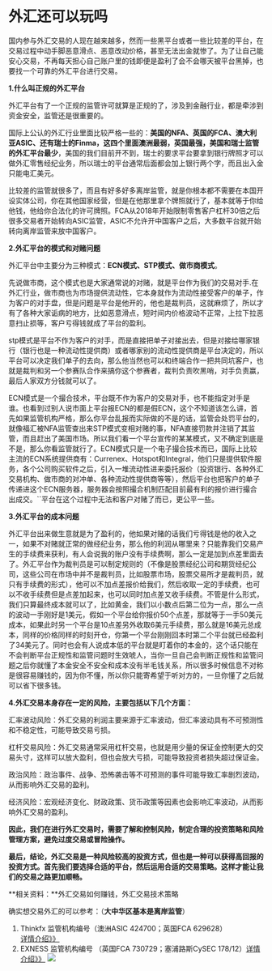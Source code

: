 # 外汇还可以玩吗

国内参与外汇交易的人现在越来越多，然而一些黑平台或者一些比较差的平台，在交易过程中动手脚恶意滑点、恶意改动价格，甚至无法出金就惨了。为了让自己能安心交易，不再每天担心自己账户里的钱即便是盈利了会不会哪天被平台黑掉，也要找一个可靠的外汇平台进行交易。
 

**1.什么叫正规的外汇平台**

外汇平台有了一个正规的监管许可就算是正规的了，涉及到金融行业，都是牵涉到资金安全，监管还是很重要的。

国际上公认的外汇行业里面比较严格一些的：**美国的NFA、英国的FCA、澳大利亚ASIC、还有瑞士的Finma，这四个里面澳洲最弱，英国最强，美国和瑞士监管的外汇平台最少**，美国的我们目前开不到，瑞士的要求平台要拿到银行牌照才可以做外汇零售经纪业务，所以瑞士的平台通常后面都会加上银行两个字，而且出入金只能电汇美元。

比较差的监管就很多了，而且有好多好多离岸监管，就是你根本都不需要在本国开设实体公司，你在其他国家经营，但是在他那里拿个牌照就行了，基本就等于你给他钱，他给你合法化的许可牌照。FCA从2018年开始限制零售客户杠杆30倍之后很多交易者开始转向ASIC监管，ASIC不允许开中国客户之后，大多数平台就开始转向离岸监管来放中国客户。

**2.外汇平台的模式和对赌问题**

外汇平台中主要分为三种模式：**ECN模式、STP模式、做市商模式**。

先说做市商，这个模式也是大家通常说的对赌，就是平台作为我们的交易对手.在外汇行业，做市商也为市场提供流动性，它本身就作为流动性接受客户的单子，作为客户的对手盘，但是问题是平台是他开的，他也是裁判员，这就麻烦了，所以才有了各种大家诟病的地方，比如恶意滑点，短时间内价格波动不正常，上拉下拉恶意扫止损等，客户亏得钱就成了平台的盈利。

stp模式是平台不作为客户的对手，而是直接把单子对接出去，但是对接给哪家银行（银行也是一种流动性提供商）或者哪家别的流动性提供商是平台决定的，所以平台可以决定我们单子的去向，那么他当然也可以和终端合作一把共同坑客户，也就是裁判和另一个参赛队合作来搞你这个参赛者，裁判负责吹黑哨，对手负责赢，最后人家双方分钱就可以了。

ECN模式是一个撮合技术，平台既不作为客户的交易对手，也不能指定对手是谁。也看到过别人说市面上平台报ECN的都是假ECN，这个不知道该怎么讲，首先如果监管机构严格，那么你平台乱报而实际做的不是的话，监管会处罚平台的，就像福汇被NFA监管查出来STP模式变相对赌的事，NFA直接罚款并注销了其监管，而且赶出了美国市场。所以我们看一个平台宣传的某某模式，又不确定到底是不是，那么你看监管就行了。ECN模式只是一个电子撮合技术而已，国际上比较主流的ECN系统提供商有：Currenex、Hotspot和Integral，他们只是提供软件服务，各个公司购买软件之后，引入一堆流动性进来委托报价（投资银行、各种外汇交易机构、做市商的对冲单、各种流动性提供商等等），然后平台也把客户的单子传递进这个ECN服务器，服务器会按照撮合机制匹配目前最有利的报价进行撮合出成交。``平台在这个过程中无法和客户对赌了而已，更公平一些。

**3.外汇平台的成本问题**

外汇平台出来做生意就是为了盈利的，他如果对赌的话我们亏得钱是他的收入之一，如果不对赌就正常的做经纪业务，那么他的利润从哪里来？只能靠我们交易产生的手续费来获利，有人会说我的账户没有手续费啊，那么一定是加到点差里面去了。外汇平台作为裁判员是可以制定规则的（不像是股票经纪公司和期货经纪公司，这些公司在市场中并不是裁判员，比如股票市场，股票交易所才是裁判员，就只有手续费的形式），他可以不加点差报价给我们，然后收取一定的手续费，也可以不收手续费但是点差加起来，也可以同时加点差又收手续费。不管是什么形式，我们只算最终成本就可以了，比如黄金，我们以小数点后第二位为一点，那么一点的波动一手刚好是1美元，假如一个平台给你报价50个点差，那就等于一手50美元成本，如果此时另一个平台是10点差另外收取6美元手续费，那么就是16美元总成本，同样的价格同样的时刻开仓，你第一个平台刚刚回本时第二个平台就已经盈利了34美元了。同时也会有人说成本低的平台就是盯着你的本金的，这个话只能在不会判断平台正规性和监管问题时生效唬人，当你一旦自己会判断正规性和监管问题之后你就懂了本金安全不安全和成本没有半毛钱关系，所以很多时候信息不对称是很容易赚钱的，因为你不懂，所以你只能寄希望于听对方的，一旦你懂了之后就可以省下很多钱。

**4.外汇交易本身存在一定的风险，主要包括以下几个方面：**

汇率波动风险：外汇交易的利润主要来源于汇率波动，但汇率波动具有不可预测性和不稳定性，可能导致交易亏损。

杠杆交易风险：外汇交易通常采用杠杆交易，也就是用少量的保证金控制更大的交易头寸，这样可以放大盈利，但也会放大亏损，可能导致投资者损失超过保证金。

政治风险：政治事件、战争、恐怖袭击等不可预测的事件可能导致汇率剧烈波动，从而影响外汇交易的盈利。

经济风险：宏观经济变化、财政政策、货币政策等因素也会影响汇率波动，从而影响外汇交易的盈利。

**因此，我们在进行外汇交易时，需要了解和控制风险，制定合理的投资策略和风险管理方案，避免过度交易或冒险操作。**

**最后，结论，外汇交易是一种风险较高的投资方式，但也是一种可以获得高回报的投资方式。首先我们要选择合适的平台，然后运用合适的交易策略。这样才能让我们的交易之路更加顺畅。**

**相关资料：**外汇交易如何赚钱，外汇交易技术策略

确实想交易外汇的可以参考：（**大中华区基本是离岸监管**）


1. Thinkfx 监管机构编号（澳洲ASIC 424700；英国FCA 629628）<a href="https://welcome-partners.thinkmarkets.com/afs/come.php?id=5937&cid=11428&atype=1&ctgid=1203" target="_blank">详情介绍》》</a>
2. EXNESS  监管机构编号 （英国FCA 730729；塞浦路斯CySEC 178/12）<a href="https://one.exness.link/intl/zh/a/u3p9s7ij" target="_blank">详情介绍》》</a>
 <a href="https://welcome-partners.thinkmarkets.com/afs/come.php?id=6503&cid=11428&ctgid=1196&atype=1" target="_blank"><img src="https://raw.githubusercontent.com/52cuiJD/52cuijd.github.io/main/ThinkMarkets_728x90R2.gif"></a>
